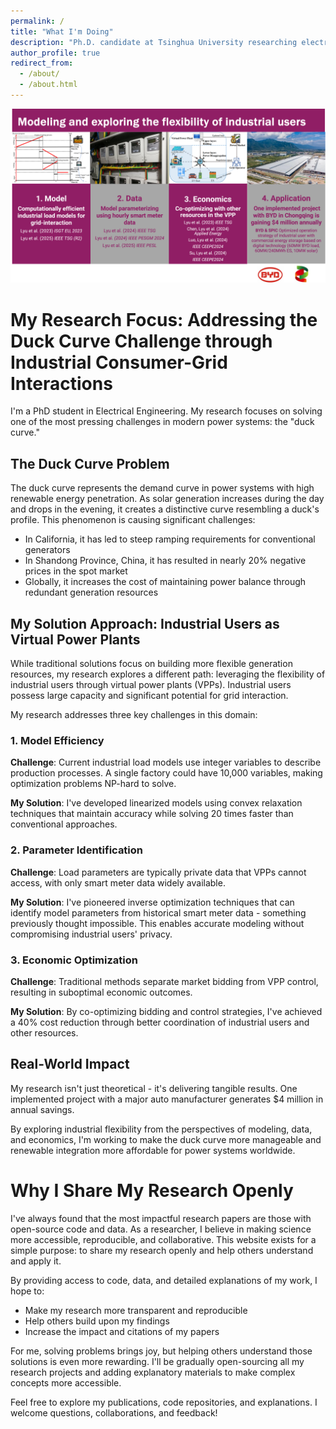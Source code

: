 ```yaml
---
permalink: /
title: "What I'm Doing"
description: "Ph.D. candidate at Tsinghua University researching electricity markets, virtual power plants, and industrial flexibility to solve the duck curve challenge in renewable energy systems."
author_profile: true
redirect_from: 
  - /about/
  - /about.html
---
```

![About My Research](/images/about.png)
# My Research Focus: Addressing the Duck Curve Challenge through Industrial Consumer-Grid Interactions

I'm a PhD student in Electrical Engineering. My research focuses on solving one of the most pressing challenges in modern power systems: the "duck curve."

## The Duck Curve Problem

The duck curve represents the demand curve in power systems with high renewable energy penetration. As solar generation increases during the day and drops in the evening, it creates a distinctive curve resembling a duck's profile. This phenomenon is causing significant challenges:

- In California, it has led to steep ramping requirements for conventional generators
- In Shandong Province, China, it has resulted in nearly 20% negative prices in the spot market
- Globally, it increases the cost of maintaining power balance through redundant generation resources

## My Solution Approach: Industrial Users as Virtual Power Plants

While traditional solutions focus on building more flexible generation resources, my research explores a different path: leveraging the flexibility of industrial users through virtual power plants (VPPs). Industrial users possess large capacity and significant potential for grid interaction.

My research addresses three key challenges in this domain:

### 1. Model Efficiency

**Challenge**: Current industrial load models use integer variables to describe production processes. A single factory could have 10,000 variables, making optimization problems NP-hard to solve.

**My Solution**: I've developed linearized models using convex relaxation techniques that maintain accuracy while solving 20 times faster than conventional approaches.

### 2. Parameter Identification

**Challenge**: Load parameters are typically private data that VPPs cannot access, with only smart meter data widely available.

**My Solution**: I've pioneered inverse optimization techniques that can identify model parameters from historical smart meter data - something previously thought impossible. This enables accurate modeling without compromising industrial users' privacy.

### 3. Economic Optimization

**Challenge**: Traditional methods separate market bidding from VPP control, resulting in suboptimal economic outcomes.

**My Solution**: By co-optimizing bidding and control strategies, I've achieved a 40% cost reduction through better coordination of industrial users and other resources.

## Real-World Impact

My research isn't just theoretical - it's delivering tangible results. One implemented project with a major auto manufacturer generates $4 million in annual savings.

By exploring industrial flexibility from the perspectives of modeling, data, and economics, I'm working to make the duck curve more manageable and renewable integration more affordable for power systems worldwide.

# Why I Share My Research Openly

I've always found that the most impactful research papers are those with open-source code and data. As a researcher, I believe in making science more accessible, reproducible, and collaborative. This website exists for a simple purpose: to share my research openly and help others understand and apply it.

By providing access to code, data, and detailed explanations of my work, I hope to:

- Make my research more transparent and reproducible
- Help others build upon my findings
- Increase the impact and citations of my papers

For me, solving problems brings joy, but helping others understand those solutions is even more rewarding. I'll be gradually open-sourcing all my research projects and adding explanatory materials to make complex concepts more accessible.

Feel free to explore my publications, code repositories, and explanations. I welcome questions, collaborations, and feedback!

